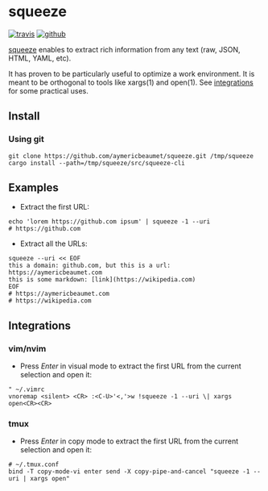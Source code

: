 # squeeze

[![travis](https://img.shields.io/travis/aymericbeaumet/squeeze?style=flat-square&logo=travis)](https://travis-ci.org/aymericbeaumet/squeeze)
[![github](https://img.shields.io/github/issues/aymericbeaumet/squeeze?style=flat-square&logo=github)](https://github.com/aymericbeaumet/squeeze/issues)

[squeeze](https://github.com/aymericbeaumet/squeeze) enables to extract rich
information from any text (raw, JSON, HTML, YAML, etc).

It has proven to be particularly useful to optimize a work environment. It is
meant to be orthogonal to tools like xargs(1) and open(1). See
[integrations](#integrations) for some practical uses.

## Install

### Using git

```shell
git clone https://github.com/aymericbeaumet/squeeze.git /tmp/squeeze
cargo install --path=/tmp/squeeze/src/squeeze-cli
```

## Examples

- Extract the first URL:

```shell
echo 'lorem https://github.com ipsum' | squeeze -1 --uri
# https://github.com
```

- Extract all the URLs:

```shell
squeeze --uri << EOF
this a domain: github.com, but this is a url: https://aymericbeaumet.com
this is some markdown: [link](https://wikipedia.com)
EOF
# https://aymericbeaumet.com
# https://wikipedia.com
```

## Integrations

### vim/nvim

- Press _Enter_ in visual mode to extract the first URL from the current
  selection and open it:

```vim
" ~/.vimrc
vnoremap <silent> <CR> :<C-U>'<,'>w !squeeze -1 --uri \| xargs open<CR><CR>
```

### tmux

- Press _Enter_ in copy mode to extract the first URL from the current
  selection and open it:

```tmux
# ~/.tmux.conf
bind -T copy-mode-vi enter send -X copy-pipe-and-cancel "squeeze -1 --uri | xargs open"
```
